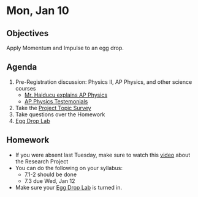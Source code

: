Mon, Jan 10
=========    
  
Objectives  
------------  
Apply Momentum and Impulse to an egg drop.
 
Agenda    
---------    

1. Pre-Registration discussion: Physics II, AP Physics, and other science courses
	- [Mr. Haiducu explains AP Physics](https://youtu.be/Zd0PrI21heQ)
	- [AP Physics Testemonials](https://youtu.be/XN0Tq6K8uPw)
2. Take the [Project Topic Survey](https://avon.schoology.com/assignment/5527196276/)
3. Take questions over the Homework
4. [Egg Drop Lab](https://avon.schoology.com/assignment/5527380921/)



Homework  
-------------    
- If you were absent last Tuesday, make sure to watch this [video][pvid] about the Research Project
- You can do the following on your syllabus: 
	- 7.1-2 should be done
	- 7.3 due Wed, Jan 12
- Make sure your [Egg Drop Lab](https://avon.schoology.com/assignment/5527380921/) is turned in.

[pasmt]: https://avon.schoology.com/course/5138386920/materials/gp/5527196152
[ptop]: https://avon.schoology.com/course/5138386920/materials/gp/5527196115
[pvid]: https://avon.schoology.com/course/5138386920/materials/gp/5527196182

<!--stackedit_data:
eyJoaXN0b3J5IjpbLTY2Njk2MjgyMCwxMTcxMDE5MTc1LC05Mz
U1MjQzMDgsLTE5ODczNTM2NSwtMTMwNzMwNzQyLC0xNjMxMjY2
NDMsLTIwNzY1ODY3NDMsMTE4NDY1NTA2OSwxNTc3OTg5ODM1LC
05MjI5NTgyNzgsMTQ5Nzg4MzQ4MCw4OTkyOTE3MDcsLTExMjg1
NDk4MDUsMzY2OTMzMTIzLC0zMTQzNjgyMTIsLTc5MDI2MTcwOS
wxNDQ5NDUyMTgyLC0yNTM2NzA1OTAsLTk1NTExMzE4Niw0ODU5
MDAzNDVdfQ==
-->